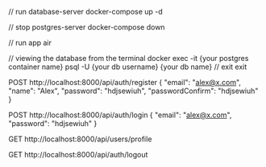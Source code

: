// run database-server
docker-compose up -d

// stop postgres-server
docker-compose down

// run app
air 

// viewing the database from the terminal
docker exec -it {your postgres container name} psql -U {your db username} {your db name}
// exit 
exit

POST
http://localhost:8000/api/auth/register
{
  "email": "alex@x.com",
  "name": "Alex",
  "password": "hdjsewiuh",
  "passwordConfirm": "hdjsewiuh"
}

POST
http://localhost:8000/api/auth/login
{
  "email": "alex@x.com",
  "password": "hdjsewiuh"
}

GET 
http://localhost:8000/api/users/profile

GET 
http://localhost:8000/api/auth/logout
